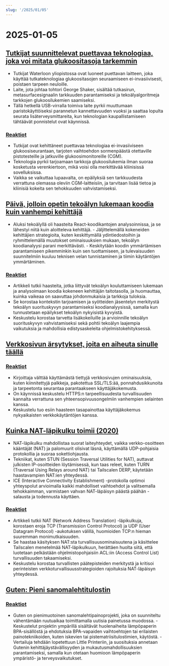 ```yaml
---
slug: '/2025/01/05'
---
```


# 2025-01-05

## [Tutkijat suunnittelevat puettavaa teknologiaa, joka voi mitata glukoositasoja tarkemmin](https://uwaterloo.ca/news/media/no-more-needles-tracking-blood-sugar-your-wrist)

- Tutkijat Waterloon yliopistossa ovat luoneet puettavan laitteen, joka käyttää tutkateknologiaa glukoositasojen seuraamiseen ei-invasiivisesti, poistaen tarpeen neuloille.
- Laite, jota johtaa tohtori George Shaker, sisältää tutkasirun, metasurfacesignaalin tarkkuuden parantamiseksi ja tekoälyalgoritmeja tarkkojen glukoosilukemien saamiseksi.
- Tällä hetkellä USB-virralla toimiva laite pyrkii muuttumaan paristokäyttöiseksi parannetun kannettavuuden vuoksi ja saattaa lopulta seurata lisäterveysmittareita, kun teknologian kaupallistamiseen tähtäävät ponnistelut ovat käynnissä.

### [Reaktiot](https://news.ycombinator.com/item?id=42599189)

- Tutkijat ovat kehittäneet puettavaa teknologiaa ei-invasiiviseen glukoosiseurantaan, tarjoten vaihtoehdon sormenpäästä otettaville pistotesteille ja jatkuville glukoosimonitoreille (CGM).
- Teknologia pyrkii tarjoamaan tarkkoja glukoosilukemia ilman suoraa kosketusta verenkiertoon, mikä voisi olla merkittävää kliinisissä sovelluksissa.
- Vaikka se vaikuttaa lupaavalta, on epäilyksiä sen tarkkuudesta verrattuna olemassa oleviin CGM-laitteisiin, ja tarvitaan lisää tietoa ja kliinisiä kokeita sen tehokkuuden vahvistamiseksi.

## [Päivä, jolloin opetin tekoälyn lukemaan koodia kuin vanhempi kehittäjä](https://nmn.gl/blog/ai-senior-developer)

- Aluksi tekoälyllä oli haasteita React-koodikantojen analysoinnissa, ja se lähestyi niitä kuin aloitteleva kehittäjä. - Jäljittelemällä kokeneiden kehittäjien strategioita, kuten keskittymällä ydintiedostoihin ja ryhmittelemällä muutokset ominaisuuksien mukaan, tekoälyn koodianalyysi parani merkittävästi. - Keskitytään koodin ymmärtämisen parantamiseen pikemminkin kuin sen tuottamiseen, ja tulevaisuuden suunnitelmiin kuuluu teknisen velan tunnistaminen ja tiimin käytäntöjen ymmärtäminen.

### [Reaktiot](https://news.ycombinator.com/item?id=42601847)

- Artikkeli tutkii haasteita, jotka liittyvät tekoälyn kouluttamiseen lukemaan ja analysoimaan koodia kokeneen kehittäjän taitotasolla, ja huomauttaa, kuinka vaikeaa on saavuttaa johdonmukaisia ja tarkkoja tuloksia.
- Se korostaa kontekstin tarjoamisen ja syötteiden jäsentelyn merkitystä tekoälyn suorituskyvyn parantamiseksi koodianalyysissä, samalla kun tunnustetaan epäilykset tekoälyn nykyisistä kyvyistä.
- Keskustelu korostaa tarvetta lisäkokeiluille ja arvioinnille tekoälyn suorituskyvyn vahvistamiseksi sekä pohtii tekoälyn laajempia vaikutuksia ja mahdollisia edistysaskeleita ohjelmistokehityksessä.

## [Verkkosivun ärsytykset, joita en aiheuta sinulle täällä](http://rachelbythebay.com/w/2025/01/04/cruft/)

### [Reaktiot](https://news.ycombinator.com/item?id=42599102)

- Kirjoittaja välttää käyttämästä tiettyjä verkkosivujen ominaisuuksia, kuten kiinnitettyjä palkkeja, pakotettua SSL/TLS:ää, ponnahdusikkunoita ja tarpeetonta seurantaa parantaakseen käyttäjäkokemusta.
- On käynnissä keskustelu HTTPS:n tarpeellisuudesta turvallisuuden kannalta verrattuna sen yhteensopivuusongelmiin vanhempien selainten kanssa.
- Keskustelu tuo esiin haasteen tasapainottaa käyttäjäkokemus nykyaikaisten verkkokäytäntöjen kanssa.

## [Kuinka NAT-läpikulku toimii (2020)](https://tailscale.com/blog/how-nat-traversal-works)

- NAT-läpikulku mahdollistaa suorat laiteyhteydet, vaikka verkko-osoitteen kääntäjät (NAT) ja palomuurit olisivat läsnä, käyttämällä UDP-pohjaisia protokollia ja suoraa sokettiohjausta.
- Tekniikat, kuten STUN (Session Traversal Utilities for NAT), auttavat julkisten IP-osoitteiden löytämisessä, kun taas releet, kuten TURN (Traversal Using Relays around NAT) tai Tailscalen DERP, käytetään haastavampien NAT:ien yhteydessä.
- ICE (Interactive Connectivity Establishment) -protokolla optimoi yhteyspolut arvioimalla kaikki mahdolliset vaihtoehdot ja valitsemalla tehokkaimman, varmistaen vahvan NAT-läpäisyn päästä päähän -salausta ja todennusta käyttäen.

### [Reaktiot](https://news.ycombinator.com/item?id=42600846)

- Artikkeli tutkii NAT (Network Address Translation) -läpikulkuja, korostaen eroja TCP (Transmission Control Protocol) ja UDP (User Datagram Protocol) -aukotuksen välillä, huomioiden TCP:n hieman suuremman monimutkaisuuden.
- Se haastaa käsityksen NAT:sta turvallisuusominaisuutena ja käsittelee Tailscalen menetelmää NAT-läpikulkuun, herättäen huolta siitä, että luotetaan pelkästään ohjelmistopohjaisiin ACL:iin (Access Control List) turvallisuuden takaamiseksi.
- Keskustelu korostaa turvallisten päätepisteiden merkitystä ja kritisoi perinteisten verkkoturvallisuusstrategioiden rajoituksia NAT-läpäisyn yhteydessä.

## [Guten: Pieni sanomalehtitulostin](https://amanvir.com/guten)

### [Reaktiot](https://news.ycombinator.com/item?id=42599599)

- Guten on pienimuotoinen sanomalehtipainoprojekti, joka on suunniteltu vähentämään ruutuaikaa toimittamalla uutisia painetussa muodossa. - Keskustelut projektin ympärillä sisältävät huolenaiheita lämpöpaperin BPA-sisällöstä ja ehdotuksia BPA-vapaiden vaihtoehtojen tai erilaisten painotekniikoiden, kuten iskevien tai pistematriisitulostimien, käytöstä. - Vertailuja tehdään lopetettuun Little Printeriin, ja suosituksia annetaan Gutenin kehittäjäystävällisyyden ja mukautusmahdollisuuksien parantamiseksi, samalla kun otetaan huomioon lämpöpaperin ympäristö- ja terveysvaikutukset.

<head>
  <meta property="og:title" content="Tutkijat suunnittelevat puettavaa teknologiaa, joka voi mitata glukoositasoja tarkemmin" />
  <meta property="og:type" content="website" />
  <meta property="og:image" content="https://og.cho.sh/api/og/?title=Tutkijat%20suunnittelevat%20puettavaa%20teknologiaa%2C%20joka%20voi%20mitata%20glukoositasoja%20tarkemmin&subheading=sunnuntaina%205.%20tammikuuta%202025%3A%20Hacker%20News%20yhteenveto" />
</head>
